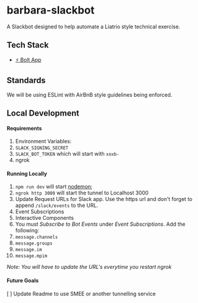 # barbara-slackbot

A Slackbot designed to help automate a Liatrio style technical exercise. 

## Tech Stack
* [⚡️ Bolt App](https://slack.dev/bolt/tutorial/getting-started)

## Standards
We will be using ESLint with AirBnB style guidelines being enforced.

## Local Development 
#### Requirements
1. Environment Variables:
  1. `SLACK_SIGNING_SECRET`
  2. `SLACK_BOT_TOKEN` which will start with `xoxb-`
2. ngrok

#### Running Locally
1. `npm run dev` will start [nodemon](https://nodemon.io/);
2. `ngrok http 3000` will start the tunnel to Localhost 3000
3. Update Request URLs for Slack app. Use the https url and don't forget to append `/slack/events` to the URL.
  1. Event Subscriptions 
  2. Interactive Components
4. You must _Subscribe to Bot Events_ under _Event Subscriptions_. Add the following:
  1. `message.channels`
  2. `message.groups`
  3. `message.im`
  4. `message.mpim`

_Note: You will have to update the URL's everytime you restart ngrok_

#### Future Goals
[ ] Update Readme to use SMEE or another tunnelling service
